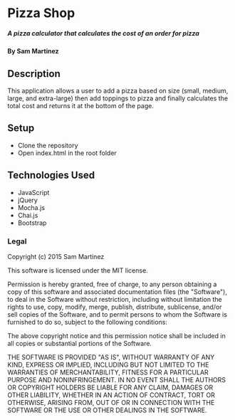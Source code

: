 # Pizza Shop

##### A pizza calculator that calculates the cost of an order for pizza

#### By Sam Martinez

## Description
This application allows a user to add a pizza based on size (small, medium, large, and extra-large) then add toppings to pizza and finally
calculates the total cost and returns it at the bottom of the page.

## Setup
* Clone the repository
* Open index.html in the root folder

## Technologies Used

 * JavaScript
 * jQuery  
 * Mocha.js
 * Chai.js
 * Bootstrap

### Legal

Copyright (c) 2015 Sam Martinez

This software is licensed under the MIT license.

Permission is hereby granted, free of charge, to any person obtaining a copy
of this software and associated documentation files (the "Software"), to deal
in the Software without restriction, including without limitation the rights
to use, copy, modify, merge, publish, distribute, sublicense, and/or sell
copies of the Software, and to permit persons to whom the Software is
furnished to do so, subject to the following conditions:

The above copyright notice and this permission notice shall be included in
all copies or substantial portions of the Software.

THE SOFTWARE IS PROVIDED "AS IS", WITHOUT WARRANTY OF ANY KIND, EXPRESS OR
IMPLIED, INCLUDING BUT NOT LIMITED TO THE WARRANTIES OF MERCHANTABILITY,
FITNESS FOR A PARTICULAR PURPOSE AND NONINFRINGEMENT. IN NO EVENT SHALL THE
AUTHORS OR COPYRIGHT HOLDERS BE LIABLE FOR ANY CLAIM, DAMAGES OR OTHER
LIABILITY, WHETHER IN AN ACTION OF CONTRACT, TORT OR OTHERWISE, ARISING FROM,
OUT OF OR IN CONNECTION WITH THE SOFTWARE OR THE USE OR OTHER DEALINGS IN
THE SOFTWARE.
